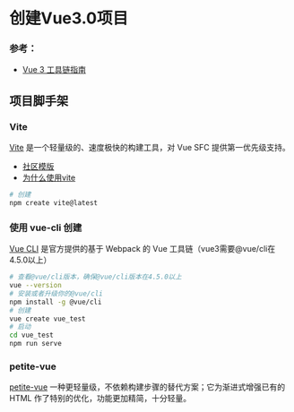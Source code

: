 # 创建Vue3.0项目

### 参考：

-  [Vue 3 工具链指南](https://cn.vuejs.org/guide/scaling-up/tooling.html)

##  项目脚手架

### Vite

[Vite](https://cn.vitejs.dev/) 是一个轻量级的、速度极快的构建工具，对 Vue SFC 提供第一优先级支持。

- [社区模版](https://github.com/vitejs/awesome-vite#templates)
- [为什么使用vite](https://cn.vitejs.dev/guide/why.html)

```bash
# 创建
npm create vite@latest
```



### 使用 vue-cli 创建

[Vue CLI](https://cli.vuejs.org/zh/) 是官方提供的基于 Webpack 的 Vue 工具链（vue3需要@vue/cli在4.5.0以上）

```bash
# 查看@vue/cli版本，确保@vue/cli版本在4.5.0以上
vue --version
# 安装或者升级你的@vue/cli
npm install -g @vue/cli
# 创建
vue create vue_test
# 启动
cd vue_test
npm run serve
```

### petite-vue

 [petite-vue](https://github.com/vuejs/petite-vue) 一种更轻量级，不依赖构建步骤的替代方案；它为渐进式增强已有的 HTML 作了特别的优化，功能更加精简，十分轻量。
